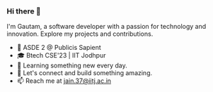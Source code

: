 ### Hi there 👋

I'm Gautam, a software developer with a passion for technology and innovation. Explore my projects and contributions.

- 🏢 ASDE 2 @ Publicis Sapient
- 🎓 Btech CSE'23 | IIT Jodhpur
- 🌱 Learning something new every day.
- 👯 Let's connect and build something amazing.
- 📫 Reach me at jain.37@iitj.ac.in

